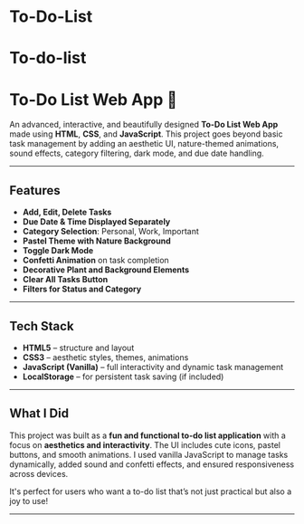 # To-Do-List

# To-do-list

# To-Do List Web App 🌸

An advanced, interactive, and beautifully designed **To-Do List Web App** made using **HTML**, **CSS**, and **JavaScript**. This project goes beyond basic task management by adding an aesthetic UI, nature-themed animations, sound effects, category filtering, dark mode, and due date handling.

---

##  Features

-  **Add, Edit, Delete Tasks**  
-  **Due Date & Time Displayed Separately**
-  **Category Selection**: Personal, Work, Important
-  **Pastel Theme with Nature Background**
-  **Toggle Dark Mode** 
-  **Confetti Animation** on task completion
-  **Decorative Plant and Background Elements**
-  **Clear All Tasks Button**
-  **Filters for Status and Category**

---

##  Tech Stack

- **HTML5** – structure and layout  
- **CSS3** – aesthetic styles, themes, animations  
- **JavaScript (Vanilla)** – full interactivity and dynamic task management     
- **LocalStorage** – for persistent task saving (if included)

---

##  What I Did

This project was built as a **fun and functional to-do list application** with a focus on **aesthetics and interactivity**. The UI includes cute icons, pastel buttons, and smooth animations. I used vanilla JavaScript to manage tasks dynamically, added sound and confetti effects, and ensured responsiveness across devices.

It's perfect for users who want a to-do list that’s not just practical but also a joy to use!

---

